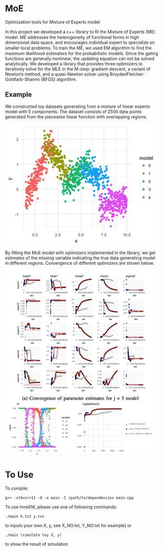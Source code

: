 # MoE
Optimization tools for Mixture of Experts model

In this project we developed a c++ library to ﬁt the Mixture of Experts (ME) model. ME addresses the heterogeneity of functional forms in high dimensional data space, and encourages individual expert to specialize on smaller local problems. To train the ME, we used EM algorithm to ﬁnd the maximum likelihood estimators for the probabilistic models. Since the gating functions are generally nonlinear, the updating equation can not be solved analytically. We developed a library that provides three optimizers to iteratively solve for the MLE in the M-step: gradient descent, a variant of Newton’s method, and a quasi-Newton solver using BroydenFletcher- Goldfarb-Shanno (BFGS) algorithm.

## Example
We constructed toy datasets generating from a mixture of linear experts model with 5 components: The dataset consists of 2500 data points generated from the piecewise linear function with overlapping regions.

<p>
<img src="https://github.com/wilzxu/MoE/blob/master/plot/Data_j5.png" width="700">
</p>

By fitting the MoE model with optimizers implemented in the library, we get estimates of the missing variable indicating the true data genereting model in different regions. Convergence of different optimizers are shown below.

<p>
<img src= "https://github.com/wilzxu/MoE/blob/master/plot/convergence.png" width ="700"> 
</p>

# To Use

To compile:

```
g++ -std=c++11 -O -o main -I /path/to/dependencies main.cpp
```

To use hmeEM, please use one of following commands:
```
./main X.txt y.txt 
```
to inputs your own X, y, see X_NO.txt, Y_NO.txt for example) or

```
./main (simulate toy X, y)
```
to show the result of simulation



 



